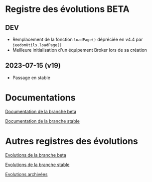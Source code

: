 # Registre des évolutions BETA

## DEV
- Remplacement de la fonction `loadPage()` dépréciée en v4.4 par `jeedomUtils.loadPage()`
- Meilleure initialisation d'un équipement Broker lors de sa création


## 2023-07-15 (v19)
- Passage en stable


# Documentations

[Documentation de la branche beta](index_beta)

[Documentation de la branche stable](index)


# Autres registres des évolutions

[Evolutions de la branche beta](changelog_beta)

[Evolutions de la branche stable](changelog)

[Evolutions archivées](changelog_archived)
